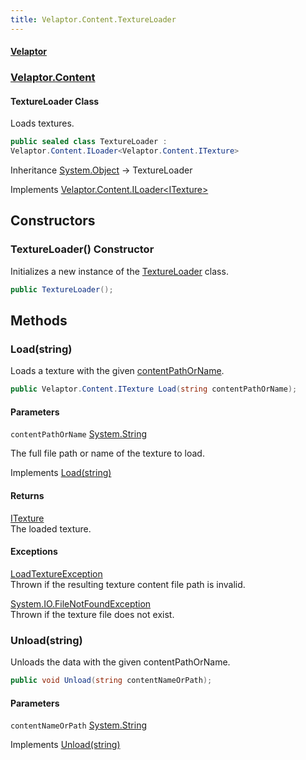 ```yaml
---
title: Velaptor.Content.TextureLoader
---
```


#### [Velaptor](Namespaces.md 'Velaptor Namespaces')
### [Velaptor.Content](Velaptor.Content.md 'Velaptor.Content')

#### TextureLoader Class

Loads textures.

```csharp
public sealed class TextureLoader :
Velaptor.Content.ILoader<Velaptor.Content.ITexture>
```

Inheritance [System.Object](https://docs.microsoft.com/en-us/dotnet/api/System.Object 'System.Object') → TextureLoader

Implements [Velaptor.Content.ILoader&lt;](Velaptor.Content.ILoader_T_.md 'Velaptor.Content.ILoader<T>')[ITexture](Velaptor.Content.ITexture.md 'Velaptor.Content.ITexture')[&gt;](Velaptor.Content.ILoader_T_.md 'Velaptor.Content.ILoader<T>')
## Constructors

<a name='Velaptor.Content.TextureLoader.TextureLoader()'></a>

### TextureLoader() Constructor

Initializes a new instance of the [TextureLoader](Velaptor.Content.TextureLoader.md 'Velaptor.Content.TextureLoader') class.

```csharp
public TextureLoader();
```
## Methods

<a name='Velaptor.Content.TextureLoader.Load(string)'></a>

### Load(string) 

Loads a texture with the given [contentPathOrName](Velaptor.Content.TextureLoader.md#Velaptor.Content.TextureLoader.Load(string).contentPathOrName 'Velaptor.Content.TextureLoader.Load(string).contentPathOrName').

```csharp
public Velaptor.Content.ITexture Load(string contentPathOrName);
```
#### Parameters

<a name='Velaptor.Content.TextureLoader.Load(string).contentPathOrName'></a>

`contentPathOrName` [System.String](https://docs.microsoft.com/en-us/dotnet/api/System.String 'System.String')

The full file path or name of the texture to load.

Implements [Load(string)](Velaptor.Content.ILoader_T_.md#Velaptor.Content.ILoader_T_.Load(string) 'Velaptor.Content.ILoader<T>.Load(string)')

#### Returns
[ITexture](Velaptor.Content.ITexture.md 'Velaptor.Content.ITexture')  
The loaded texture.

#### Exceptions

[LoadTextureException](Velaptor.Content.Exceptions.LoadTextureException.md 'Velaptor.Content.Exceptions.LoadTextureException')  
Thrown if the resulting texture content file path is invalid.

[System.IO.FileNotFoundException](https://docs.microsoft.com/en-us/dotnet/api/System.IO.FileNotFoundException 'System.IO.FileNotFoundException')  
Thrown if the texture file does not exist.

<a name='Velaptor.Content.TextureLoader.Unload(string)'></a>

### Unload(string) 

Unloads the data with the given contentPathOrName.

```csharp
public void Unload(string contentNameOrPath);
```
#### Parameters

<a name='Velaptor.Content.TextureLoader.Unload(string).contentNameOrPath'></a>

`contentNameOrPath` [System.String](https://docs.microsoft.com/en-us/dotnet/api/System.String 'System.String')

Implements [Unload(string)](Velaptor.Content.ILoader_T_.md#Velaptor.Content.ILoader_T_.Unload(string) 'Velaptor.Content.ILoader<T>.Unload(string)')